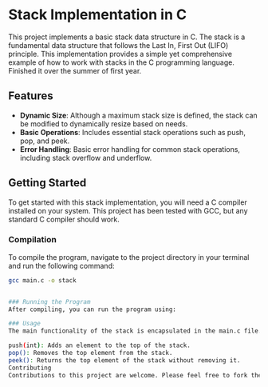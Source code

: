 # Stack Implementation in C

This project implements a basic stack data structure in C. The stack is a fundamental data structure that follows the Last In, First Out (LIFO) principle. This implementation provides a simple yet comprehensive example of how to work with stacks in the C programming language. Finished it over the summer of first year. 

## Features

- **Dynamic Size**: Although a maximum stack size is defined, the stack can be modified to dynamically resize based on needs.
- **Basic Operations**: Includes essential stack operations such as push, pop, and peek.
- **Error Handling**: Basic error handling for common stack operations, including stack overflow and underflow.

## Getting Started

To get started with this stack implementation, you will need a C compiler installed on your system. This project has been tested with GCC, but any standard C compiler should work.

### Compilation

To compile the program, navigate to the project directory in your terminal and run the following command:

```bash
gcc main.c -o stack


### Running the Program
After compiling, you can run the program using:

### Usage
The main functionality of the stack is encapsulated in the main.c file. This file includes the implementation of the stack and basic operations such as:

push(int): Adds an element to the top of the stack.
pop(): Removes the top element from the stack.
peek(): Returns the top element of the stack without removing it.
Contributing
Contributions to this project are welcome. Please feel free to fork the repository, make your changes, and submit a pull request.

